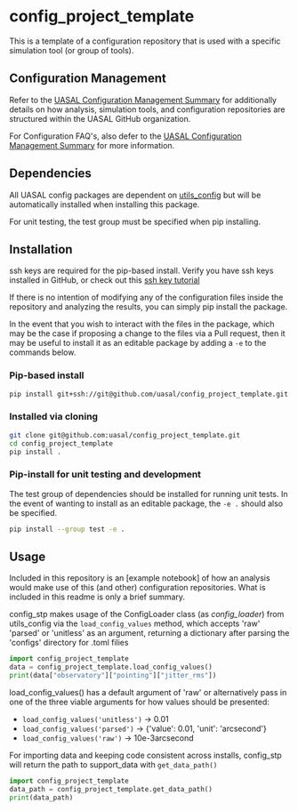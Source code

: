 # config_project_template
This is a template of a configuration repository that is used with a specific simulation tool (or group of tools).

## Configuration Management
Refer to the [UASAL Configuration Management Summary](https://github.com/uasal/lab_documents/blob/main/computing/development_guide/configuration_management.md) for additionally details on how analysis, simulation tools, and configuration repositories are structured within the UASAL GitHub organization.

For Configuration FAQ's, also defer to the [UASAL Configuration Management Summary](https://github.com/uasal/lab_documents/blob/main/computing/development_guide/configuration_management.md) for more information.

## Dependencies
All UASAL config packages are dependent on [utils_config](https://github.com/uasal/utils_config) but will be automatically installed when installing this package.

For unit testing, the test group must be specified when pip installing.

## Installation
ssh keys are required for the pip-based install. Verify you have ssh keys installed in GitHub, or check out this [ssh key tutorial](https://github.com/uasal/lab_documents/blob/main/ssh_key_tutorial.md)

If there is no intention of modifying any of the configuration files inside the repository and analyzing the results, you can simply pip install the package.

In the event that you wish to interact with the files in the package, which may be the case if proposing a change to the files via a Pull request, then it may be useful to install it as an editable package by adding a `-e` to the commands below.

### Pip-based install


```sh
pip install git+ssh://git@github.com/uasal/config_project_template.git
```

### Installed via cloning
```sh
git clone git@github.com:uasal/config_project_template.git
cd config_project_template
pip install .
```

### Pip-install for unit testing and development
The test group of dependencies should be installed for running unit tests.
In the event of wanting to install as an editable package, the `-e .` should also be specified.

```sh
pip install --group test -e . 
```


## Usage

Included in this repository is an [example notebook] of how an analysis would make use of this (and other) configuration repositories.
What is included in this readme is only a brief summary.

config_stp makes usage of the ConfigLoader class (as *config_loader*) from utils_config via the `load_config_values` method, which accepts 'raw' 'parsed' or 'unitless' as an argument, returning a dictionary after parsing the 'configs' directory for .toml filies
```python
import config_project_template
data = config_project_template.load_config_values()
print(data["observatory"]["pointing"]["jitter_rms"])
```

load_config_values() has a default argument of 'raw' or alternatively pass in one of the three viable arguments for how values should be presented: 
- `load_config_values('unitless')` -> 0.01
- `load_config_values('parsed')` -> {'value': 0.01, 'unit': 'arcsecond'}
- `load_config_values('raw')` -> 10e-3arcsecond

For importing data and keeping code consistent across installs, config_stp will return the path to support_data with `get_data_path()`
```python
import config_project_template
data_path = config_project_template.get_data_path()
print(data_path)
```

